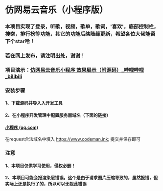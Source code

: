 # 仿网易云音乐（小程序版）

### 本项目实现了登录，听歌，视频，歌单，歌词，'喜欢'，底部控制栏，搜索，排行榜等功能，其它的功能后续随缘更新，希望各位大佬能留下个star哈！

### 若在网上发布，请注明出处，谢谢！

### 项目演示：[仿网易云音乐小程序 效果展示（附源码）_哔哩哔哩_bilibili](https://www.bilibili.com/video/BV1kU4y1b7EC)

### 安装步骤

#### 1、下载源码并导入入开发工具

#### 2、在小程序开发管理中配置服务器域名（下面的链接）

#### [小程序 (qq.com)](https://mp.weixin.qq.com/wxamp/devprofile/get_profile?token=929541938&lang=zh_CN)

在request合法域名中填入  https://www.codeman.ink;   提交并保存即可



### 注意

#### 1、本项目仅供学习使用，侵权必删！

#### 2、本项目可能会报渲染层错误，这个是由于请求图片压缩导致的，虽然报错，但实际上还是执行了的，所以可以无视此错误

